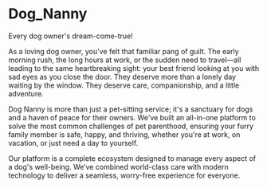 # Dog_Nanny
Every dog owner's dream-come-true! 

As a loving dog owner, you've felt that familiar pang of guilt. The early morning rush, the long hours at work, or the sudden need to travel—all leading to the same heartbreaking sight: your best friend looking at you with sad eyes as you close the door. They deserve more than a lonely day waiting by the window. They deserve care, companionship, and a little adventure.

Dog Nanny is more than just a pet-sitting service; it's a sanctuary for dogs and a haven of peace for their owners. We've built an all-in-one platform to solve the most common challenges of pet parenthood, ensuring your furry family member is safe, happy, and thriving, whether you're at work, on vacation, or just need a day to yourself.

Our platform is a complete ecosystem designed to manage every aspect of a dog's well-being. We’ve combined world-class care with modern technology to deliver a seamless, worry-free experience for everyone.
